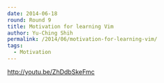 ```yaml
---
date: 2014-06-18
round: Round 9
title: Motivation for learning Vim
author: Yu-Ching Shih
permalink: /2014/06/motivation-for-learning-vim/
tags:
  - Motivation
---
```

<http://youtu.be/ZhDdbSkeFmc>

&nbsp;
